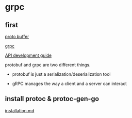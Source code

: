 # grpc

## first

[proto buffer](https://developers.google.com/protocol-buffers/)

[grpc](https://grpc.io/)

[API development guide](https://cloud.google.com/apis/design?hl=zh-cn)

protobuf and grpc are two different things.

- protobuf is just a serialization/deserialization tool

- gRPC manages the way a client and a server can interact

## install protoc & protoc-gen-go

[installation.md](./installation.md)

